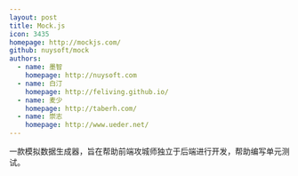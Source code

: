 ```yaml
---
layout: post
title: Mock.js
icon: 3435
homepage: http://mockjs.com/
github: nuysoft/mock
authors:
  - name: 墨智
    homepage: http://nuysoft.com
  - name: 白汀
    homepage: http://feliving.github.io/
  - name: 麦少
    homepage: http://taberh.com/
  - name: 崇志
    homepage: http://www.ueder.net/
---
```


一款模拟数据生成器，旨在帮助前端攻城师独立于后端进行开发，帮助编写单元测试。
